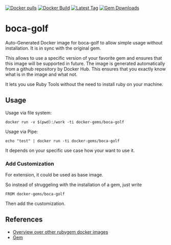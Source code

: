 [![Docker pulls](https://img.shields.io/docker/pulls/rubygem/boca-golf.svg)](https://hub.docker.com/r/rubygem/boca-golf/)
[![Docker Build](https://img.shields.io/docker/automated/rubygem/boca-golf.svg)](https://hub.docker.com/r/rubygem/boca-golf/)
[![Latest Tag](https://img.shields.io/github/tag/docker-rubygem/boca-golf.svg)](https://hub.docker.com/r/rubygem/boca-golf/)
[![Gem Downloads](https://img.shields.io/gem/dt/boca-golf.svg)](https://rubygems.org/gems/boca-golf/)
# boca-golf

Auto-Generated Docker image for boca-golf to allow simple usage without installation.
It is in sync with the original gem.

This allows to use a specific version of your favorite gem and ensures that this image will be supported in future.
The image is generated automatically from a github repository by Docker Hub.
This ensures that you exactly know what is in the image and what not.

It lets you use Ruby Tools without the need to install ruby on your machine.

## Usage

Usage via file system:

`docker run -v $(pwd):/work -ti docker-gems/boca-golf`

Usage via Pipe:

`echo "test" | docker run -ti docker-gems/boca-golf`

It depends on your specific use case how your want to use it.

### Add Customization

For extension, it could be used as base image.

So instead of struggeling with the installation of a gem, just write

`FROM docker-gems/boca-golf`

Then add the customization.

## References

 - [Overview over other rubygem docker images](https://github.com/thinkbot/docker-rubygem)
 - [Gem](https://rubygems.org/gems/boca-golf/)
